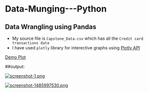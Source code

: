 # Data-Munging---Python
## Data Wrangling using Pandas

  * My source file is `Capstone_Data.csv` which has all the `Credit card transactions data`
  * I have used `plotly` library for interective graphs using [Plotly API](https://plot.ly/python/)
  
  [Demo Plot](https://plot.ly/~mhd9/0/number-of-transactions/)
  
  
  ##output:
  
  [![screenshot-1.png](https://i.postimg.cc/wTN1fkdV/screenshot-1.png)](https://postimg.cc/dLqQDr3k)
  
  [![screenshot-1485997530.png](https://i.postimg.cc/tCxGLVx5/screenshot-1485997530.png)](https://postimg.cc/CzS285JB)
